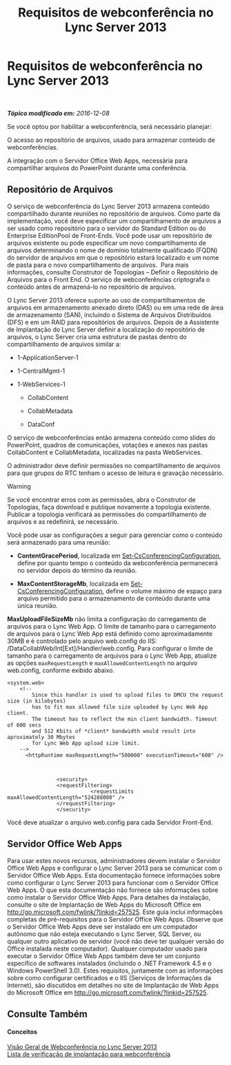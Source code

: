 ﻿---
title: Requisitos de webconferência no Lync Server 2013
TOCTitle: Requisitos de webconferência no Lync Server 2013
ms:assetid: 125f847c-58ab-450f-ae43-41219fd38477
ms:mtpsurl: https://technet.microsoft.com/pt-br/library/JJ619171(v=OCS.15)
ms:contentKeyID: 49305939
ms.date: 12/10/2016
mtps_version: v=OCS.15
ms.translationtype: HT
---

# Requisitos de webconferência no Lync Server 2013

 

_**Tópico modificado em:** 2016-12-08_

Se você optou por habilitar a webconferência, será necessário planejar:

   O acesso ao repositório de arquivos, usado para armazenar conteúdo de webconferências.

   A integração com o Servidor Office Web Apps, necessária para compartilhar arquivos do PowerPoint durante uma conferência.

## Repositório de Arquivos

O serviço de webconferência do Lync Server 2013 armazena conteúdo compartilhado durante reuniões no repositório de arquivos. Como parte da implementação, você deve especificar um compartilhamento de arquivos a ser usado como repositório para o servidor do Standard Edition ou do Enterprise EditionPool de Front-Ends. Você pode usar um repositório de arquivos existente ou pode especificar um novo compartilhamento de arquivos determinando o nome de domínio totalmente qualificado (FQDN) do servidor de arquivos em que o repositório estará localizado e um nome de pasta para o novo compartilhamento de arquivos.  Para mais informações, consulte Construtor de Topologias – Definir o Repositório de Arquivos para o Front End. O serviço de webconferências criptografa o conteúdo antes de armazená-lo no repositório de arquivos.

O Lync Server 2013 oferece suporte ao uso de compartilhamentos de arquivos em armazenamento anexado direto (DAS) ou em uma rede de área de armazenamento (SAN), incluindo o Sistema de Arquivos Distribuídos (DFS) e em um RAID para repositórios de arquivos. Depois de a Assistente de Implantação do Lync Server definir a localização do repositório de arquivos, o Lync Server cria uma estrutura de pastas dentro do compartilhamento de arquivos similar a:

  - 1-ApplicationServer-1

  - 1-CentralMgmt-1

  - 1-WebServices-1
    
      - CollabContent
    
      - CollabMetadata
    
      - DataConf

O serviço de webconferências então armazena conteúdo como slides do PowerPoint, quadros de comunicações, votações e anexos nas pastas CollabContent e CollabMetadata, localizadas na pasta WebServices.

O administrador deve definir permissões no compartilhamento de arquivos para que grupos do RTC tenham o acesso de leitura e gravação necessário.


> [!WARNING]
> Se você encontrar erros com as permissões, abra o Construtor de Topologias, faça download e publique novamente a topologia existente. Publicar a topologia verificará as permissões do compartilhamento de arquivos e as redefinirá, se necessário.



Você pode usar as configurações a seguir para gerenciar como o conteúdo será armazenado para uma reunião:

  - **ContentGracePeriod**, localizada em [Set-CsConferencingConfiguration](https://docs.microsoft.com/en-us/powershell/module/skype/Set-CsConferencingConfiguration), define por quanto tempo o conteúdo da webconferência permanecerá no servidor depois do término da reunião.

  - **MaxContentStorageMb**, localizada em [Set-CsConferencingConfiguration](https://docs.microsoft.com/en-us/powershell/module/skype/Set-CsConferencingConfiguration), define o volume máximo de espaço para arquivo permitido para o armazenamento de conteúdo durante uma única reunião.

**MaxUploadFileSizeMb** não limita a configuração do carregamento de arquivos para o Lync Web App. O limite de tamanho para o carregamento de arquivos para o Lync Web App está definido como aproximadamente 30MB e é controlado pelo arquivo web.config do IIS: /DataCollabWeb/Int\[Ext\]/Handler/web.config. Para configurar o limite de tamanho para o carregamento de arquivos para o Lync Web App, atualize as opções `maxRequestLength` e `maxAllowedContentLength` no arquivo web.config, conforme exibido abaixo.

    <system.web>
        <!-- 
            Since this handler is used to upload files to DMCU the request size (in kilobytes) 
            has to fit max allowed file size uploaded by Lync Web App client.
            The timeout has to reflect the min client bandwidth. Timeout of 600 secs 
            and 512 Kbits of *client* bandwidth would result into aproximately 30 Mbytes 
            for Lync Web App upload size limit.
        -->
          <httpRuntime maxRequestLength="500000" executionTimeout="600" />
    
    
    
                    <security>
                    <requestFiltering>
                               <requestLimits maxAllowedContentLength="524288000" />
                    </requestFiltering>
                    </security>

Você deve atualizar o arquivo web.config para cada Servidor Front-End.

## Servidor Office Web Apps

Para usar estes novos recursos, administradores devem instalar o Servidor Office Web Apps e configurar o Lync Server 2013 para se comunicar com o Servidor Office Web Apps. Esta documentação fornece informações sobre como configurar o Lync Server 2013 para funcionar com o Servidor Office Web Apps. O que esta documentação não fornece são informações sobre como instalar o Servidor Office Web Apps. Para detalhes da instalação, consulte o site de Implantação de Web Apps do Microsoft Office em <http://go.microsoft.com/fwlink/?linkid=257525>. Este guia inclui informações completas de pré-requisitos para o Servidor Office Web Apps. Observe que o Servidor Office Web Apps deve ser instalado em um computador autônomo que não esteja executando o Lync Server, SQL Server, ou qualquer outro aplicativo de servidor (você não deve ter qualquer versão do Office instalada neste computador). Qualquer computador usado para executar o Servidor Office Web Apps também deve ter um conjunto específico de softwares instalados (incluindo o .NET Framework 4.5 e o Windows PowerShell 3.0). Estes requisitos, juntamente com as informações sobre como configurar certificados e o IIS (Serviços de Informações da Internet), são discutidos em detalhes no site de Implantação de Web Apps do Microsoft Office em <http://go.microsoft.com/fwlink/?linkid=257525>.

## Consulte Também

#### Conceitos

[Visão Geral de Webconferência no Lync Server 2013](lync-server-2013-web-conferencing-overview.md)  
[Lista de verificação de implantação para webconferência](lync-server-2013-deployment-checklist-for-web-conferencing.md)

